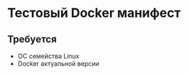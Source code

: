 Тестовый Docker манифест 
==============

Требуется
---------

* ОС семейства Linux
* Docker актуальной версии
